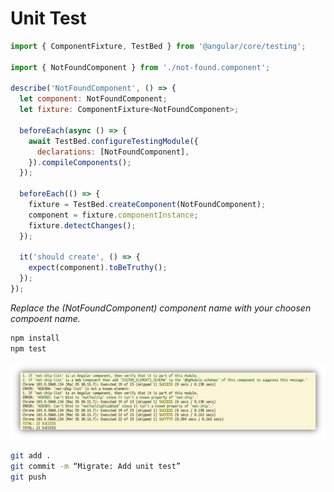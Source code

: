 # Unit Test

```JavaScript
import { ComponentFixture, TestBed } from '@angular/core/testing';

import { NotFoundComponent } from './not-found.component';

describe('NotFoundComponent', () => {
  let component: NotFoundComponent;
  let fixture: ComponentFixture<NotFoundComponent>;

  beforeEach(async () => {
    await TestBed.configureTestingModule({
      declarations: [NotFoundComponent],
    }).compileComponents();
  });

  beforeEach(() => {
    fixture = TestBed.createComponent(NotFoundComponent);
    component = fixture.componentInstance;
    fixture.detectChanges();
  });

  it('should create', () => {
    expect(component).toBeTruthy();
  });
});
```

*Replace the (NotFoundComponent) component name with your choosen compoent name.*

```sh
npm install
npm test
```

![unit test terminal output](./imgs/unit_test_terminal_output.png)

```sh
git add .
git commit -m “Migrate: Add unit test”
git push
```
